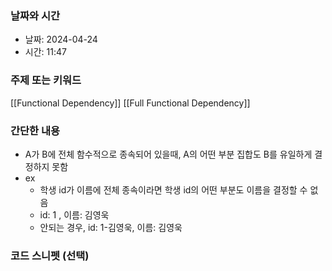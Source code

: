### 날짜와 시간

- 날짜: 2024-04-24
- 시간: 11:47

### 주제 또는 키워드
[[Functional Dependency]]
[[Full Functional Dependency]]

### 간단한 내용
- A가 B에 전체 함수적으로 종속되어 있을때, A의 어떤 부분 집합도 B를 유일하게 결정하지 못함
- ex
	- 학생 id가 이름에 전체 종속이라면 학생 id의 어떤 부분도 이름을 결정할 수 없음
	- id: 1 , 이름: 김영욱
	- 안되는 경우, id: 1-김영욱, 이름: 김영욱


### 코드 스니펫 (선택)

```typescript
```
